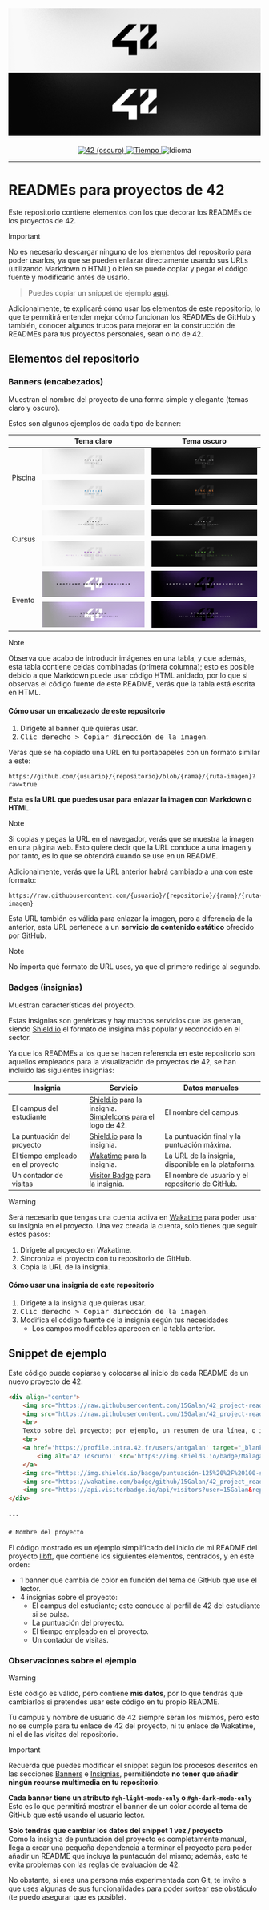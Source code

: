<div align="center">
    <img src="banners/42-light.png#gh-light-mode-only" alt="Banner (claro)" />
    <img src="banners/42-dark.png#gh-dark-mode-only" alt="Banner (oscuro)" />
    <br>
    <br>
    <a href='https://profile.intra.42.fr/users/antgalan' target="_blank">
        <img alt='42 (oscuro)' src='https://img.shields.io/badge/Málaga-black?style=flat&logo=42&logoColor=white'/>
    </a>
    <a href="https://wakatime.com/@srgalan">
        <img src="https://wakatime.com/badge/github/15Galan/42_project_readmes.svg" alt="Tiempo" />
    </a>
    <img src="https://img.shields.io/badge/idioma-🇪🇸-%23aaaaaa.svg?style=flat" alt="Idioma"/>
    <!-- <img src="https://api.visitorbadge.io/api/visitors?user=15Galan&repo=42_project_readmes&label=visitas&countColor=%2385e3ff&style=flat&labelStyle=none"/> -->
</div>

---

# READMEs para proyectos de 42

Este repositorio contiene elementos con los que decorar los READMEs de los proyectos de 42.

> [!IMPORTANT]
> No es necesario descargar ninguno de los elementos del repositorio para poder usarlos, ya que se pueden enlazar directamente usando sus URLs (utilizando Markdown o HTML) o bien se puede copiar y pegar el código fuente y modificarlo antes de usarlo.

> Puedes copiar un snippet de ejemplo [aquí](#snippet-de-ejemplo).

Adicionalmente, te explicaré cómo usar los elementos de este repositorio, lo que te permitirá entender mejor cómo funcionan los READMEs de GitHub y también, conocer algunos trucos para mejorar en la construcción de READMEs para tus proyectos personales, sean o no de 42.

## Elementos del repositorio

### Banners (encabezados)


Muestran el nombre del proyecto de una forma simple y elegante (temas claro y oscuro).

Estos son algunos ejemplos de cada tipo de banner:

<table>
    <thead>
        <tr>
            <th></th>
            <th>Tema claro</th>
            <th>Tema oscuro</th>
        </tr>
    </thead>
    <tbody>
        <tr>
            <td rowspan="2">Piscina</td>
            <td>
                <img src="https://raw.githubusercontent.com/15Galan/42_project-readmes/master/banners/piscine/exercises/c06-light.png">
            </td>
            <td>
                <img src="https://raw.githubusercontent.com/15Galan/42_project-readmes/master/banners/piscine/exercises/c06-dark.png">
            </td>
        </tr>
        <tr>
            <td>
                <img src="https://raw.githubusercontent.com/15Galan/42_project-readmes/master/banners/piscine/rushes/rush01-light.png">
            </td>
            <td>
                <img src="https://raw.githubusercontent.com/15Galan/42_project-readmes/master/banners/piscine/rushes/rush01-dark.png">
            </td>
        </tr>
        <tr>
            <td rowspan="2">Cursus</td>
            <td>
                <img src="https://raw.githubusercontent.com/15Galan/42_project-readmes/master/banners/cursus/projects/libft-light.png">
            </td>
            <td>
                <img src="https://raw.githubusercontent.com/15Galan/42_project-readmes/master/banners/cursus/projects/libft-dark.png">
            </td>
        </tr>
        <tr>
            <td>
                <img src="https://raw.githubusercontent.com/15Galan/42_project-readmes/master/banners/cursus/exams/rank02-light.png">
            </td>
            <td>
                <img src="https://raw.githubusercontent.com/15Galan/42_project-readmes/master/banners/cursus/exams/rank02-dark.png">
            </td>
        </tr>
        <tr>
            <td rowspan="2">Evento</td>
            <td>
                <img src="https://raw.githubusercontent.com/15Galan/42_project-readmes/master/banners/events/cybersecurity-bootcamp/cybersecurity-light.png">
            </td>
            <td>
                <img src="https://raw.githubusercontent.com/15Galan/42_project-readmes/master/banners/events/cybersecurity-bootcamp/cybersecurity-dark.png">
            </td>
        </tr>
        <tr>
            <td>
                <img src="https://raw.githubusercontent.com/15Galan/42_project-readmes/master/banners/events/cybersecurity-bootcamp/projects/stockholm-light.png">
            </td>
            <td>
                <img src="https://raw.githubusercontent.com/15Galan/42_project-readmes/master/banners/events/cybersecurity-bootcamp/projects/stockholm-dark.png">
            </td>
        </tr>
    </tbody>
</table>

> [!NOTE]
> Observa que acabo de introducir imágenes en una tabla, y que además, esta tabla contiene celdas combinadas (primera columna); esto es posible debido a que Markdown puede usar código HTML anidado, por lo que si observas el código fuente de este README, verás que la tabla está escrita en HTML.

#### Cómo usar un encabezado de este repositorio

1. Dirígete al banner que quieras usar.
2. <kbd>Clic derecho > Copiar dirección de la imagen</kbd>.

Verás que se ha copiado una URL en tu portapapeles con un formato similar a este:

```text
https://github.com/{usuario}/{repositorio}/blob/{rama}/{ruta-imagen}?raw=true
```

**Esta es la URL que puedes usar para enlazar la imagen con Markdown o HTML.**

> [!NOTE]
> Si copias y pegas la URL en el navegador, verás que se muestra la imagen en una página web. Esto quiere decir que la URL conduce a una imagen y por tanto, es lo que se obtendrá cuando se use en un README.

Adicionalmente, verás que la URL anterior habrá cambiado a una con este formato:

```text
https://raw.githubusercontent.com/{usuario}/{repositorio}/{rama}/{ruta-imagen}
```

Esta URL también es válida para enlazar la imagen, pero a diferencia de la anterior, esta URL pertenece a un **servicio de contenido estático** ofrecido por GitHub.

> [!NOTE]
> No importa qué formato de URL uses, ya que el primero redirige al segundo.


### Badges (insignias)

Muestran características del proyecto.

Estas insignias son genéricas y hay muchos servicios que las generan, siendo [Shield.io](https://shields.io/) el formato de insigina más popular y reconocido en el sector.

Ya que los READMEs a los que se hacen referencia en este repositorio son aquellos empleados para la visualización de proyectos de 42, se han incluido las siguientes insignias:

| Insignia | Servicio | Datos manuales |
| --- | --- | --- |
| El campus del estudiante | [Shield.io](https://shields.io) para la insignia.<br>[SimpleIcons](https://simpleicons.org) para el logo de 42. | El nombre del campus. |
| La puntuación del proyecto | [Shield.io](https://shields.io) para la insignia. | La puntuación final y la puntuación máxima. |
| El tiempo empleado en el proyecto | [Wakatime](https://wakatime.com) para la insignia. | La URL de la insignia, disponible en la plataforma. |
| Un contador de visitas | [Visitor Badge](https://visitor-badge.glitch.me) para la insignia. | El nombre de usuario y el repositorio de GitHub. |

> [!WARNING]
> Será necesario que tengas una cuenta activa en [Wakatime](https://wakatime.com) para poder usar su insignia en el proyecto. Una vez creada la cuenta, solo tienes que seguir estos pasos:
> 
> 1. Dirígete al proyecto en Wakatime.
> 2. Sincroniza el proyecto con tu repositorio de GitHub.
> 3. Copia la URL de la insignia.

#### Cómo usar una insignia de este repositorio

1. Dirígete a la insignia que quieras usar.
2. <kbd>Clic derecho > Copiar dirección de la imagen</kbd>.
3. Modifica el código fuente de la insignia según tus necesidades
    - Los campos modificables aparecen en la tabla anterior.

## Snippet de ejemplo

Este código puede copiarse y colocarse al inicio de cada README de un nuevo proyecto de 42.

```html
<div align="center">
    <img src="https://raw.githubusercontent.com/15Galan/42_project-readmes/master/banners/cursus/libft-light.png#gh-light-mode-only" alt="Banner (claro)" />
    <img src="https://raw.githubusercontent.com/15Galan/42_project-readmes/master/banners/cursus/libft-dark.png#gh-dark-mode-only" alt="Banner (oscuro)" />
    <br>
    Texto sobre del proyecto; por ejemplo, un resumen de una línea, o incluso nada.
    <br>
    <a href='https://profile.intra.42.fr/users/antgalan' target="_blank">
        <img alt='42 (oscuro)' src='https://img.shields.io/badge/Málaga-black?style=flat&logo=42&logoColor=white'/>
    </a>
    <img src="https://img.shields.io/badge/puntuación-125%20%2F%20100-success?color=%2312bab9&style=flat" />
    <img src="https://wakatime.com/badge/github/15Galan/42_project_readmes.svg" alt="Tiempo" />
    <img src="https://api.visitorbadge.io/api/visitors?user=15Galan&repo=42_project_readmes&label=visitas&countColor=%2385e3ff&style=flat&labelStyle=none"/>
</div>

---

# Nombre del proyecto
```

El código mostrado es un ejemplo simplificado del inicio de mi README del proyecto [libft](https://github.com/15Galan/libft), que contiene los siguientes elementos, centrados, y en este orden:

- 1 banner que cambia de color en función del tema de GitHub que use el lector.
- 4 insignias sobre el proyecto:
    - El campus del estudiante; este conduce al perfil de 42 del estudiante si se pulsa.
    - La puntuación del proyecto.
    - El tiempo empleado en el proyecto.
    - Un contador de visitas.

### Observaciones sobre el ejemplo

> [!WARNING]
> Este código es válido, pero contiene **mis datos**, por lo que tendrás que cambiarlos si pretendes usar este código en tu propio README.
> 
> Tu campus y nombre de usuario de 42 siempre serán los mismos, pero esto no se cumple para tu enlace de 42 del proyecto, ni tu enlace de Wakatime, ni el de las visitas del repositorio.

> [!IMPORTANT]
> Recuerda que puedes modificar el snippet según los procesos descritos en las secciones [Banners](#cómo-usar-un-encabezado-de-este-repositorio) e [Insignias](#cómo-usar-una-insignia-de-este-repositorio), permitiéndote **no tener que añadir ningún recurso multimedia en tu repositorio**.

**Cada banner tiene un atributo `#gh-light-mode-only` o `#gh-dark-mode-only`**  
Esto es lo que permitirá mostrar el banner de un color acorde al tema de GitHub que esté usando el usuario lector.

**Solo tendrás que cambiar los datos del snippet 1 vez / proyecto**  
Como la insignia de puntuación del proyecto es completamente manual, llega a crear una pequeña dependencia a terminar el proyecto para poder añadir un README que incluya la puntacuón del mismo; además, esto te evita problemas con las reglas de evaluación de 42.

No obstante, si eres una persona más experimentada con Git, te invito a que uses algunas de sus funcionalidades para poder sortear ese obstáculo (te puedo asegurar que es posible).
